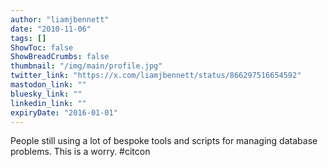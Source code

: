 ```yaml
---
author: "liamjbennett"
date: "2010-11-06"
tags: []
ShowToc: false
ShowBreadCrumbs: false
thumbnail: "/img/main/profile.jpg"
twitter_link: "https://x.com/liamjbennett/status/866297516654592"
mastodon_link: ""
bluesky_link: ""
linkedin_link: ""
expiryDate: "2016-01-01"
---
```


People still using a lot of bespoke tools and scripts for managing database problems. This is a worry. 
#citcon


